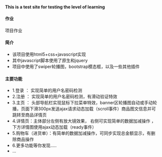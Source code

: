 #### This is a test site for testing the level of learning

#### 作业
项目作业
#### 简介
- 该项目使用html5+css+javascript实现
- 其中javascript脚本使用了原生和jquery
- 项目中使用了swiper轮播图，bootstrap模态框，以及一些其他插件

#### 主要功能

- 1.登录 ： 实现简单的用户名密码检测
- 2.注册 ： 实现简单的用户名密码检测，有滑动验证特效
- 3.主页 ： 头部导航栏实现鼠标下拉菜单特效，banner区轮播图自动或手动轮播，页面下滑300px发送ajax请求动态加载（scroll事件）商品图文信息并可跳转至商品详情页
- 4.详情页：主体部分左侧有放大镜效果， 右侧可实现简单的数据加减操作 ，下方详情图使用ajax动态加载（ready事件）
- 5.购物车（进货单）：有简单的数据加减操作，可同步实现总金额显示，有删除商品操作
- 6.更多功能等你发现.....
- ...
